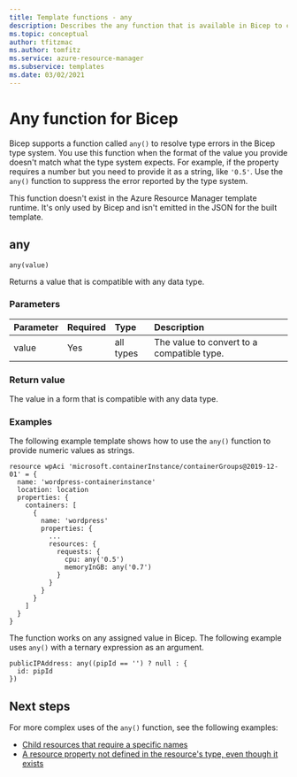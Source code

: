 ```yaml
---
title: Template functions - any
description: Describes the any function that is available in Bicep to convert types.
ms.topic: conceptual
author: tfitzmac
ms.author: tomfitz
ms.service: azure-resource-manager
ms.subservice: templates
ms.date: 03/02/2021
---
```

# Any function for Bicep

Bicep supports a function called `any()` to resolve type errors in the Bicep type system. You use this function when the format of the value you provide doesn't match what the type system expects. For example, if the property requires a number but you need to provide it as a string, like `'0.5'`. Use the `any()` function to suppress the error reported by the type system.

This function doesn't exist in the Azure Resource Manager template runtime. It's only used by Bicep and isn't emitted in the JSON for the built template.

## any

`any(value)`

Returns a value that is compatible with any data type.

### Parameters

| Parameter | Required | Type | Description |
|:--- |:--- |:--- |:--- |
| value | Yes | all types | The value to convert to a compatible type. |

### Return value

The value in a form that is compatible with any data type.

### Examples

The following example template shows how to use the `any()` function to provide numeric values as strings.

```bicep
resource wpAci 'microsoft.containerInstance/containerGroups@2019-12-01' = {
  name: 'wordpress-containerinstance'
  location: location
  properties: {
    containers: [
      {
        name: 'wordpress'
        properties: {
          ...
          resources: {
            requests: {
              cpu: any('0.5')
              memoryInGB: any('0.7')
            }
          }
        }
      }
    ]
  }
}
```

The function works on any assigned value in Bicep. The following example uses `any()` with a ternary expression as an argument.

```bicep
publicIPAddress: any((pipId == '') ? null : {
  id: pipId
})
```

## Next steps

For more complex uses of the `any()` function, see the following examples:

* [Child resources that require a specific names](https://github.com/Azure/bicep/blob/main/docs/examples/201/api-management-create-all-resources/main.bicep#L246)
* [A resource property not defined in the resource's type, even though it exists](https://github.com/Azure/bicep/blob/main/docs/examples/201/log-analytics-with-solutions-and-diagnostics/main.bicep#L26)

